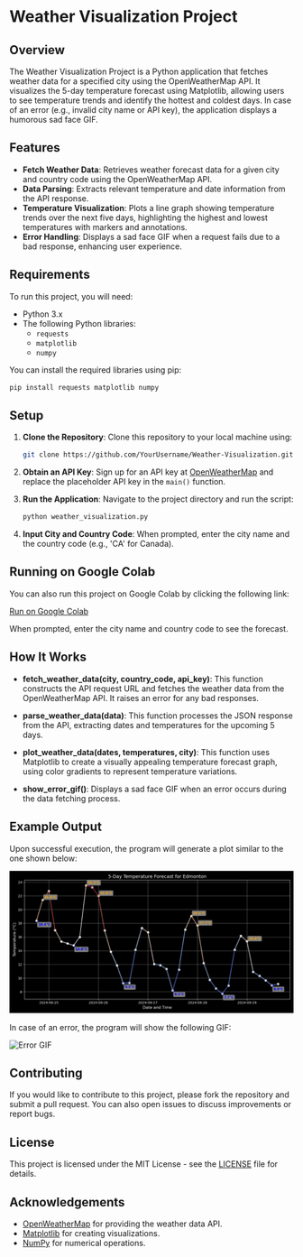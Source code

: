 # Weather Visualization Project

## Overview

The Weather Visualization Project is a Python application that fetches weather data for a specified city using the OpenWeatherMap API. It visualizes the 5-day temperature forecast using Matplotlib, allowing users to see temperature trends and identify the hottest and coldest days. In case of an error (e.g., invalid city name or API key), the application displays a humorous sad face GIF.

## Features

- **Fetch Weather Data**: Retrieves weather forecast data for a given city and country code using the OpenWeatherMap API.
- **Data Parsing**: Extracts relevant temperature and date information from the API response.
- **Temperature Visualization**: Plots a line graph showing temperature trends over the next five days, highlighting the highest and lowest temperatures with markers and annotations.
- **Error Handling**: Displays a sad face GIF when a request fails due to a bad response, enhancing user experience.

## Requirements

To run this project, you will need:

- Python 3.x
- The following Python libraries:
  - `requests`
  - `matplotlib`
  - `numpy`

You can install the required libraries using pip:

```bash
pip install requests matplotlib numpy
```

## Setup

1. **Clone the Repository**: 
   Clone this repository to your local machine using:
   ```bash
   git clone https://github.com/YourUsername/Weather-Visualization.git
   ```

2. **Obtain an API Key**:
   Sign up for an API key at [OpenWeatherMap](https://openweathermap.org/api) and replace the placeholder API key in the `main()` function.

3. **Run the Application**:
   Navigate to the project directory and run the script:
   ```bash
   python weather_visualization.py
   ```

4. **Input City and Country Code**:
   When prompted, enter the city name and the country code (e.g., 'CA' for Canada).

## Running on Google Colab

You can also run this project on Google Colab by clicking the following link:

[Run on Google Colab](https://colab.research.google.com/drive/1DdmIXvD17Q-IEI_Zk3gSjwArA2MPgjNR)

When prompted, enter the city name and country code to see the forecast.

## How It Works

- **fetch_weather_data(city, country_code, api_key)**:
  This function constructs the API request URL and fetches the weather data from the OpenWeatherMap API. It raises an error for any bad responses.

- **parse_weather_data(data)**:
  This function processes the JSON response from the API, extracting dates and temperatures for the upcoming 5 days.

- **plot_weather_data(dates, temperatures, city)**:
  This function uses Matplotlib to create a visually appealing temperature forecast graph, using color gradients to represent temperature variations.

- **show_error_gif()**:
  Displays a sad face GIF when an error occurs during the data fetching process.

## Example Output

Upon successful execution, the program will generate a plot similar to the one shown below:

![Example Weather Plot](img/project/weather_plot.png)

In case of an error, the program will show the following GIF:

![Error GIF](https://github.com/HardikPatel-DX/Analytics-Portfolio/edit/main/projects/weathervisual/giphy.gif)

## Contributing

If you would like to contribute to this project, please fork the repository and submit a pull request. You can also open issues to discuss improvements or report bugs.

## License

This project is licensed under the MIT License - see the [LICENSE](LICENSE) file for details.

## Acknowledgements

- [OpenWeatherMap](https://openweathermap.org/api) for providing the weather data API.
- [Matplotlib](https://matplotlib.org/) for creating visualizations.
- [NumPy](https://numpy.org/) for numerical operations.

